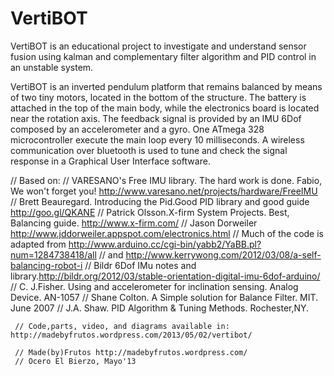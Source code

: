VertiBOT
========

VertiBOT is an educational project to investigate and understand sensor fusion using kalman and complementary filter algorithm and PID control in an unstable system.

VertiBOT is an inverted pendulum platform that remains balanced by means of two tiny motors, located in the bottom of the structure. The battery is attached in the top of the main body, while the electronics board is located near the rotation axis.
The feedback signal is provided by an IMU 6Dof composed by an accelerometer and a gyro. One ATmega 328 microcontroller execute the main loop every 10 milliseconds. A wireless communication over bluetooth is used to tune and check the signal response in a Graphical User Interface software.

// Based on:
     // VARESANO's Free IMU library. The hard work is done. Fabio, We won't forget you! http://www.varesano.net/projects/hardware/FreeIMU
     // Brett Beauregard. Introducing the Pid.Good PID library and good guide http://goo.gl/QKANE
     // Patrick Olsson.X-firm System Projects. Best, Balancing guide. http://www.x-firm.com/
     // Jason Dorweiler http://www.jddorweiler.appspot.com/electronics.html
     // Much of the code is adapted from http://www.arduino.cc/cgi-bin/yabb2/YaBB.pl?num=1284738418/all
     // and http://www.kerrywong.com/2012/03/08/a-self-balancing-robot-i
     // Bildr 6Dof IMu notes and library.http://bildr.org/2012/03/stable-orientation-digital-imu-6dof-arduino/
     // C. J.Fisher. Using and accelerometer for inclination sensing. Analog Device. AN-1057
     // Shane Colton. A Simple solution for Balance Filter. MIT. June 2007
     // J.A. Shaw. PID Algorithm & Tuning Methods. Rochester,NY.
     
     // Code,parts, video, and diagrams available in: http://madebyfrutos.wordpress.com/2013/05/02/vertibot/
 
     // Made(by)Frutos http://madebyfrutos.wordpress.com/
     // Ocero El Bierzo, Mayo'13

